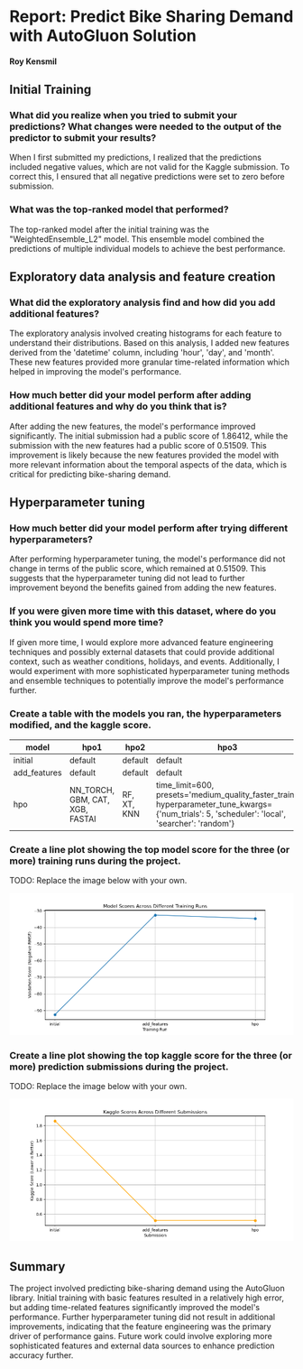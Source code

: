 # Report: Predict Bike Sharing Demand with AutoGluon Solution
#### Roy Kensmil

## Initial Training
### What did you realize when you tried to submit your predictions? What changes were needed to the output of the predictor to submit your results?
When I first submitted my predictions, I realized that the predictions included negative values, which are not valid for the Kaggle submission. To correct this, I ensured that all negative predictions were set to zero before submission.

### What was the top-ranked model that performed?
The top-ranked model after the initial training was the "WeightedEnsemble_L2" model. This ensemble model combined the predictions of multiple individual models to achieve the best performance.

## Exploratory data analysis and feature creation
### What did the exploratory analysis find and how did you add additional features?
The exploratory analysis involved creating histograms for each feature to understand their distributions. Based on this analysis, I added new features derived from the 'datetime' column, including 'hour', 'day', and 'month'. These new features provided more granular time-related information which helped in improving the model's performance.

### How much better did your model perform after adding additional features and why do you think that is?
After adding the new features, the model's performance improved significantly. The initial submission had a public score of 1.86412, while the submission with the new features had a public score of 0.51509. This improvement is likely because the new features provided the model with more relevant information about the temporal aspects of the data, which is critical for predicting bike-sharing demand.

## Hyperparameter tuning
### How much better did your model perform after trying different hyperparameters?
After performing hyperparameter tuning, the model's performance did not change in terms of the public score, which remained at 0.51509. This suggests that the hyperparameter tuning did not lead to further improvement beyond the benefits gained from adding the new features.

### If you were given more time with this dataset, where do you think you would spend more time?
If given more time, I would explore more advanced feature engineering techniques and possibly external datasets that could provide additional context, such as weather conditions, holidays, and events. Additionally, I would experiment with more sophisticated hyperparameter tuning methods and ensemble techniques to potentially improve the model's performance further.

### Create a table with the models you ran, the hyperparameters modified, and the kaggle score.
|model|hpo1|hpo2|hpo3|score|
|--|--|--|--|--|
|initial|default|default|default|1.86412|
|add_features|default|default|default|0.51509|
|hpo|NN_TORCH, GBM, CAT, XGB, FASTAI|RF, XT, KNN|time_limit=600, presets='medium_quality_faster_train', hyperparameter_tune_kwargs={'num_trials': 5, 'scheduler': 'local', 'searcher': 'random'}|0.51509|

### Create a line plot showing the top model score for the three (or more) training runs during the project.

TODO: Replace the image below with your own.

![model_train_score.png](img/model_train_score.png)

### Create a line plot showing the top kaggle score for the three (or more) prediction submissions during the project.

TODO: Replace the image below with your own.

![model_test_score.png](img/model_test_score.png)

## Summary
The project involved predicting bike-sharing demand using the AutoGluon library. Initial training with basic features resulted in a relatively high error, but adding time-related features significantly improved the model's performance. Further hyperparameter tuning did not result in additional improvements, indicating that the feature engineering was the primary driver of performance gains. Future work could involve exploring more sophisticated features and external data sources to enhance prediction accuracy further.
